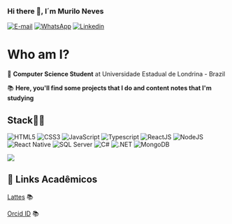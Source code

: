 ### Hi there 👋, I´m Murilo Neves

[![E-mail](http://img.shields.io/badge/Gmail-800BEE?logo=gmail&style=for-the-badge&logoColor=white)](mailto:murilodesouzaneves@gmail.com)
[![WhatsApp](https://img.shields.io/badge/WhatsApp-800BEE?logo=whatsapp&style=for-the-badge&logoColor=white)](https://api.whatsapp.com/send?1=pt_BR&phone=5543988083996)
[![Linkedin](https://img.shields.io/badge/Linkedin-800BEE?logo=linkedin&style=for-the-badge&logoColor=white)](https://www.linkedin.com/in/murilo-souza-5b672a1a0/)

# Who am I?

🤖 **Computer Science Student** at Universidade Estadual de Londrina - Brazil

📚 **Here, you'll find some projects that I do and content notes that I'm studying** 

## Stack👩‍💻
![HTML5](https://img.shields.io/badge/HTML5-800BEE?logo=HTML5&style=for-the-badge&logoColor=white)
![CSS3](https://img.shields.io/badge/CSS3-800BEE?logo=CSS3&style=for-the-badge&logoColor=white)
![JavaScript](https://img.shields.io/badge/JavaScript-800BEE?logo=Javascript&style=for-the-badge&logoColor=white)
![Typescript](https://img.shields.io/badge/Typescript-800BEE?logo=Typescript&style=for-the-badge&logoColor=white)
![ReactJS](https://img.shields.io/badge/ReactJS-800BEE?logo=React&style=for-the-badge&logoColor=white)
![NodeJS](https://img.shields.io/badge/NodeJS-800BEE?logo=Node.JS&style=for-the-badge&logoColor=white)
![React Native](https://img.shields.io/badge/React%20Native-800BEE?logo=React&style=for-the-badge&logoColor=white)
![SQL Server](https://img.shields.io/badge/SQL%20Server-800BEE?logo=microsoft-sql-server&style=for-the-badge&logoColor=white)
![C#](https://img.shields.io/badge/C%23-800BEE?logo=c-sharp&style=for-the-badge&logoColor=white)
![.NET](https://img.shields.io/badge/.NET-800BEE?logo=.net&style=for-the-badge&logoColor=white)
![MongoDB](https://img.shields.io/badge/MongoDB-800BEE?logo=mongodb&style=for-the-badge&logoColor=white)

![](https://github-readme-stats.vercel.app/api/top-langs/?username=pedrogiroldo&theme=dark&hide_border=true&include_all_commits=true&count_private=true&layout=compact)

## 🔗 Links Acadêmicos 
[Lattes](https://lattes.cnpq.br/7282919745620736) 📚

[Orcid ID](https://orcid.org/0009-0002-7498-7322) 📚
